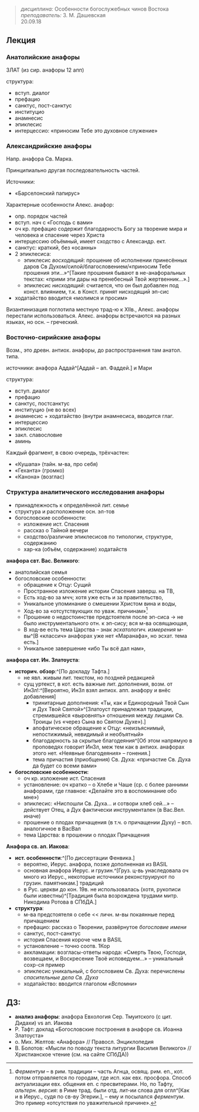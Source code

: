 # 
> _дисциплина:_ Особенности богослужебных чинов Востока  
> _преподаватель:_ З. М. Дашевская  
> 20.09.18  

## Лекция

### Анатолийские анафоры
ЗЛАТ (из сир. анафоры 12 апп)

<!--ДАЛЕЕ ПЕРЕПИШИ У КОГО-НИбУДЬ, ПРОПУСТИЛ-->

структура:

- вступ. диалог
- префацио
- санктус, пост-санктус
- институцио
- анамнесис
- эпиклесис
- интерцессио: «приносим Тебе это духовное служение»

### Александрийские анафоры
Напр. анафора Св. Марка.

Принципиально другая последовательность частей.

Источники:

- «Барселонский папирус»


Характерные особенности Алекс. анафор:

- опр. порядок частей
- вступ. нач с «Господь с вами»
- оч кр. префацио содержит благодарность Богу за творение мира и человека и спасение через Христа
- интерцессию объёмный, имеет сходство с Александр. ект.
- санктус: краткий, без «осанны»
- 2 эпиклесиса:
	- эпиклесис _восходящий_: прошение об исполнении принесённых даров Св Духом/силой/благословением/«приносим Тебе прошения эти...»^[Такие прошения бывают в не-анафоральных текстах: «прими эти дары на пренебесный Твой жертвенник...».]
	- эпиклесис _нисходящий_: считается, что он был добавлен под конст. влиянием, т.к. в Конст. принят нисходящий эп-сис
- ходатайство вводится «молимся и просим»


Византинизация поглотила местную трад-ю к XIIв., Алекс. анафоры перестали использоваться.
Алекс. анафоры встречаются на разных языках, но осн. – греческий.

### Восточно-сирийские анафоры
Возм., это древн. антиох. анафоры, до распространения там анатол. типа.

источники: анафора Аддай^[Аддай – ап. Фаддей.] и Мари


структура:

- вступ. диалог
- префацио
- санктус, постсанктус
- институцио (не во всех)
- анамнесис + ходатайство (внутри анамнесиса, вводится глаг. 
- интерцессио
- эпиклесис
- закл. славословие
- аминь

Каждый фрагмент, в свою очередь, трёхчастен:

- «Кушапа» (тайн. м-ва, про себя)
- «Геханта» (громко)
- «Канона» (возглас)

### Структура аналитического исследования анафоры

- принадлежность к определённой лит. семье
- структура и расположение осн. эл-тов
- богословские особенности:
	- изложение ист. Спасения
	- рассказ о Тайной вечери
	- сходство/различие эпиклесисов по типологии, структуре, содержанию
	- хар-ка (объём, содержание) ходатайств

**анафора свт. Вас. Великого**:

- анатолийская семья
- богословские особенности:
	- обращение к Отцу: Сущий
	- Пространное изложение истории Спасения заверш. на ТВ,
	- Есть ход-во за мчч; хотя уже есть и за правительство,
	- Уникальное упоминание о смешении Христом вина и воды,
	- Ход-во за «отсутствующих по уваж. причинам»[^ferm]
	- Прошение о недостоинстве предстоятеля после эп-сиса -> не было инструментального отн. к эп-сису; вся м-ва освящающая,
	- В ход-ве есть тема Царства – знак _эсхатологич. измерения_ м-вы^[В «классич» анафорах уже нет «Маранафа», но эсхат. тема есть.]
	- Уникальное завершение «ибо Ты всё дал нам»,

**анафора свт. Ин. Златоуста**:  

- **историч. обзор**:^[По докладу Тафта.]  
	- не явл. живым лит. текстом, но поздней редакцией
	- сущ уртекст, в кот. есть важные лит. дополнения, возм. от ИнЗл!:^[Вероятно, ИнЗл взял антиох. апп. анафору и внёс добавления]
		- тринитарные дополнения: «Ты, как и Единородный Твой Сын и Дух Твой Святой»^[Златоуст принадлежал традиции, стремившейся «выровнять» отношения между лицами Св. Троицы (vs «через Сына во Святом Духе»).]
		- апофатическое обращение к Отцу: «неизъяснимый, непостижимый, невидимый и  необъятный»
		- благодарность за скрытые благодеяния^[Об этом напрямую в проповедях говорит ИнЗл, меж тем как в антиох. анафорах этого нет. «Неявные благодеяния» – гонения.]
		- тема причастия (приобщения) Св. Духа: «причастие Св. Духа да будет со всеми вами»
- **богословские особенности:**
	- оч кр. изложение ист. Спасения
	- установление: оч кратко – о Хлебе и Чаше (ср. с более ранними анафорами, где главное: «Делайте это в воспоминание обо мне»)
	- эпиклесис: «Ниспошли Св. Духа... и сотвори хлеб сей...» – действует Отец, а Дух фактически инструментален (в Вас.Вел. иначе)
	- прошение о плодах причащения (в т.ч. о причащении Духу) – всп. аналогичное в ВасВал
	- тема Царства: в прошении о плодах Причащения

**Анафора св. ап. Иакова**:

- **ист. особенности**:^[По диссертации Фенвика.]
	- вероятно, Иерус. анафора, позже дополненная из BASIL
	- основная анафора Иерус. и грузин.^[Груз. ц-вь унаследовала оч много из Иерус., некоторые источники реконструируют по грузин. памятникам.] традиций
	- в Рус. церкви до кон. 19в. не использовалась (хотя, рукописи были известны)^[Традиция была возрождена трудами митр. Никодима Ротова в СПбДА.]
- **структура**:
	- м-ва предстоятеля о себе << личн. м-вы покаянные перед причащением
	- префацио: рассказ о Творении, развёрнутое _богословие имени_
	- санктус, пост-санктус
	- история Спасения короче чем в BASIL
	- установление – точно соотв. 1Кор
	- аккламации: возгласы-ответы народа: «Смерть Твою, Господи, возвещаем, и Воскресение Твоё исповедуем...» – уникальный сохр-ся пример
	- эпиклесис уникальный, с богословием Св. Духа: перечислены _спасительные дела Св. Духа_
	- ходатайство: вводится глаголом _«Вспомни»_



## ДЗ:
- **анализ анафоры**: анафора Евхология Сер. Тмуитского (с цит. Дидахи) vs ап. Иакова
- Р. Тафт: доклад «Богословские построения в анафоре св. Иоанна Златоуста»
- о. Мих. Желтов: «Анафора» // Правосл. Энциклопедия
- В. Болотов: «Мысли по поводу текста литургии Василия Великого» // Христианское чтение (см. на сайте СПбДА))

[^ferm]: _Ферментум_ – в рим. традиции – часть Агнца, освящ. рим. еп., кот. потом отправляется по городам, где исп. как евх. просфора. Способ актуализации евх. общения еп. с пресвитерами.
Но, по Тафту, _альтерн. версия_: в Риме трад. были отд. лит-ии слова для оглл^[Как и в Иерус., судя по св-ву Эгерии.], – ему и посылался _ферментум_.
Это пример «отсутствия по уважительной причине».
